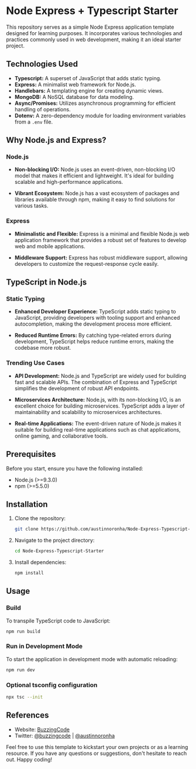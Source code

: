 # Node Express + Typescript Starter

This repository serves as a simple Node Express application template designed for learning purposes. It incorporates various technologies and practices commonly used in web development, making it an ideal starter project.

## Technologies Used

- **Typescript:** A superset of JavaScript that adds static typing.
- **Express:** A minimalist web framework for Node.js.
- **Handlebars:** A templating engine for creating dynamic views.
- **MongoDB:** A NoSQL database for data modeling.
- **Async/Promises:** Utilizes asynchronous programming for efficient handling of operations.
- **Dotenv:** A zero-dependency module for loading environment variables from a `.env` file.


## Why Node.js and Express?

### Node.js

- **Non-blocking I/O:** Node.js uses an event-driven, non-blocking I/O model that makes it efficient and lightweight. It's ideal for building scalable and high-performance applications.
  
- **Vibrant Ecosystem:** Node.js has a vast ecosystem of packages and libraries available through npm, making it easy to find solutions for various tasks.

### Express

- **Minimalistic and Flexible:** Express is a minimal and flexible Node.js web application framework that provides a robust set of features to develop web and mobile applications.

- **Middleware Support:** Express has robust middleware support, allowing developers to customize the request-response cycle easily.

## TypeScript in Node.js

### Static Typing

- **Enhanced Developer Experience:** TypeScript adds static typing to JavaScript, providing developers with tooling support and enhanced autocompletion, making the development process more efficient.

- **Reduced Runtime Errors:** By catching type-related errors during development, TypeScript helps reduce runtime errors, making the codebase more robust.

### Trending Use Cases

- **API Development:** Node.js and TypeScript are widely used for building fast and scalable APIs. The combination of Express and TypeScript simplifies the development of robust API endpoints.

- **Microservices Architecture:** Node.js, with its non-blocking I/O, is an excellent choice for building microservices. TypeScript adds a layer of maintainability and scalability to microservices architectures.

- **Real-time Applications:** The event-driven nature of Node.js makes it suitable for building real-time applications such as chat applications, online gaming, and collaborative tools.

## Prerequisites

Before you start, ensure you have the following installed:

- Node.js (>=9.3.0)
- npm (>=5.5.0)

## Installation

1. Clone the repository:

    ```bash
    git clone https://github.com/austinnoronha/Node-Express-Typescript-Starter.git
    ```

2. Navigate to the project directory:

    ```bash
    cd Node-Express-Typescript-Starter
    ```

3. Install dependencies:

    ```bash
    npm install
    ```

## Usage

### Build

To transpile TypeScript code to JavaScript:

```bash
npm run build
```

### Run in Development Mode

To start the application in development mode with automatic reloading:

```bash
npm run dev
```

### Optional tsconfig configuration

```bash
npx tsc --init
```

## References

- Website: [BuzzingCode](https://buzzingcode.com)
- Twitter: [@buzzingcode](https://twitter.com/buzzingcode) | [@austinnoronha](https://twitter.com/austinnoronha)

Feel free to use this template to kickstart your own projects or as a learning resource. If you have any questions or suggestions, don't hesitate to reach out. Happy coding!


